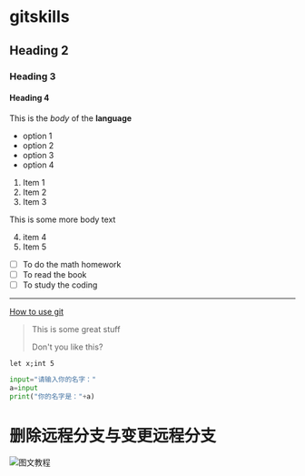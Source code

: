 # gitskills

## Heading 2

### Heading 3

#### Heading 4

This is the *body* of the **language**

* option 1
* option 2
* option 3
* option 4 

1. Item 1
2. Item 2
3. Item 3

This is some more body text

4. item 4
5. Item 5

- [ ] To do the math homework
- [ ] To read the book
- [ ] To study the coding

-----

[How to use git](https://liaoxuefeng.com/books/git/introduction/index.html)

> This is some great stuff
>
> Don't you like this?

`let x;int 5`

```python
input="请输入你的名字："
a=input
print("你的名字是："+a)
```

# 删除远程分支与变更远程分支

![图文教程](gitskills\wechat_2025-09-28_113658_694.png)
